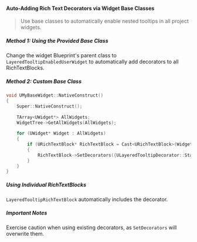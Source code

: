 #### Auto-Adding Rich Text Decorators via Widget Base Classes

> Use base classes to automatically enable nested tooltips in all project widgets.

##### Method 1: Using the Provided Base Class

Change the widget Blueprint's parent class to `LayeredTooltipEnabledUserWidget` to automatically add decorators to all RichTextBlocks.

##### Method 2: Custom Base Class

```cpp
void UMyBaseWidget::NativeConstruct()
{
    Super::NativeConstruct();
    
    TArray<UWidget*> AllWidgets;
    WidgetTree->GetAllWidgets(AllWidgets);
    
    for (UWidget* Widget : AllWidgets)
    {
        if (URichTextBlock* RichTextBlock = Cast<URichTextBlock>(Widget))
        {
            RichTextBlock->SetDecorators({ULayeredTooltipDecorator::StaticClass()});
        }
    }
}
```

##### Using Individual RichTextBlocks

`LayeredTooltipRichTextBlock` automatically includes the decorator.

##### Important Notes

Exercise caution when using existing decorators, as `SetDecorators` will overwrite them.